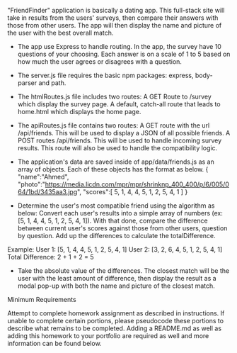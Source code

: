 "FriendFinder" application is basically a dating app. This full-stack site will take in results from the users' surveys, then compare their answers with those from other users. The app will then display the name and picture of the user with the best overall match. 

- The app use Express to handle routing. In the app, the survey have 10 questions of your choosing. Each answer is on a scale of 1 to 5 based on how much the user agrees or disagrees with a question.

- The server.js file requires the basic npm packages: express, body-parser and path.

- The htmlRoutes.js file includes two routes:
A GET Route to /survey which display the survey page.
A default, catch-all route that leads to home.html which displays the home page. 

- The apiRoutes.js file contains two routes:
A GET route with the url /api/friends. This will be used to display a JSON of all possible friends.
A POST routes /api/friends. This will be used to handle incoming survey results. This route will also be used to handle the compatibility logic. 

- The application's data are saved inside of app/data/friends.js as an array of objects. Each of these objects has the format as below.
{
  "name":"Ahmed",
  "photo":"https://media.licdn.com/mpr/mpr/shrinknp_400_400/p/6/005/064/1bd/3435aa3.jpg",
  "scores":[
      5,
      1,
      4,
      4,
      5,
      1,
      2,
      5,
      4,
      1
    ]
}

- Determine the user's most compatible friend using the algorithm as below:
Convert each user's results into a simple array of numbers (ex: [5, 1, 4, 4, 5, 1, 2, 5, 4, 1]).
With that done, compare the difference between current user's scores against those from other users, question by question. Add up the differences to calculate the totalDifference.

Example: 
User 1: [5, 1, 4, 4, 5, 1, 2, 5, 4, 1]
User 2: [3, 2, 6, 4, 5, 1, 2, 5, 4, 1]
Total Difference: 2 + 1 + 2 = 5

- Take the absolute value of the differences. The closest match will be the user with the least amount of difference, then display the result as a modal pop-up with both the name and picture of the closest match.





Minimum Requirements

Attempt to complete homework assignment as described in instructions. If unable to complete certain portions, please pseudocode these portions to describe what remains to be completed. Adding a README.md as well as adding this homework to your portfolio are required as well and more information can be found below.

